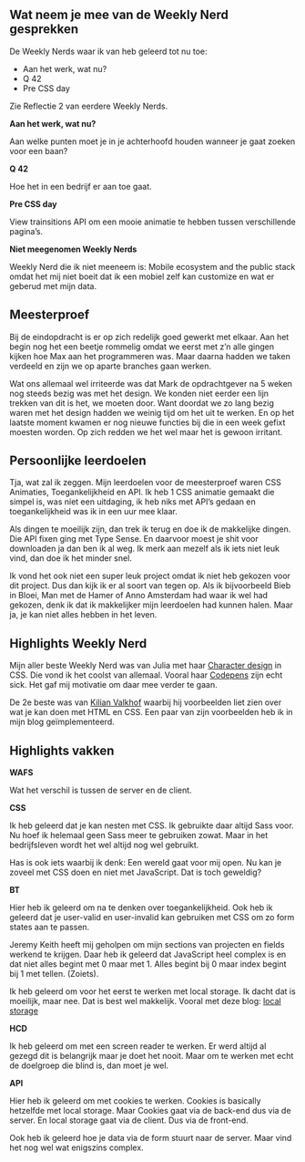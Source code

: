 ## Wat neem je mee van de Weekly Nerd gesprekken
De Weekly Nerds waar ik van heb geleerd tot nu toe:

- Aan het werk, wat nu?
- Q 42
- Pre CSS day

Zie Reflectie 2 van eerdere Weekly Nerds.

**Aan het werk, wat nu?**

Aan welke punten moet je in je achterhoofd houden wanneer je gaat zoeken voor een baan?

**Q 42**

Hoe het in een bedrijf er aan toe gaat.

**Pre CSS day**

View trainsitions API om een mooie animatie te hebben tussen verschillende pagina’s.

**Niet meegenomen Weekly Nerds**

Weekly Nerd die ik niet meeneem is: Mobile ecosystem and the public stack omdat het mij niet boeit dat ik een mobiel zelf kan customize en wat er geberud met mijn data. 

## Meesterproef
Bij de eindopdracht is er op zich redelijk goed gewerkt met elkaar. Aan het begin nog het een beetje rommelig omdat we eerst met z’n alle gingen kijken hoe Max aan het programmeren was. Maar daarna hadden we taken verdeeld en zijn we op aparte branches gaan werken. 

Wat ons allemaal wel irriteerde was dat Mark de opdrachtgever na 5 weken nog steeds bezig was met het design. We konden niet eerder een lijn trekken van dit is het, we moeten door. Want doordat we zo lang bezig waren met het design hadden we weinig tijd om het uit te werken. En op het laatste moment kwamen er nog nieuwe functies bij die in een week gefixt moesten worden. Op zich redden we het wel maar het is gewoon irritant. 

## Persoonlijke leerdoelen
Tja, wat zal ik zeggen. Mijn leerdoelen voor de meesterproef waren CSS Animaties, Toegankelijkheid en API. Ik heb 1 CSS animatie gemaakt die simpel is, was niet een uitdaging, ik heb niks met API’s gedaan en toegankelijkheid was ik in een uur mee klaar. 

Als dingen te moeilijk zijn, dan trek ik terug en doe ik de makkelijke dingen. Die API fixen ging met Type Sense. En daarvoor moest je shit voor downloaden ja dan ben ik al weg. Ik merk aan mezelf als ik iets niet leuk vind, dan doe ik het minder snel. 

Ik vond het ook niet een super leuk project omdat ik niet heb gekozen voor dit project. Dus dan kijk ik er al soort van tegen op. Als ik bijvoorbeeld Bieb in Bloei, Man met de Hamer of Anno Amsterdam had waar ik wel had gekozen, denk ik dat ik makkelijker mijn leerdoelen had kunnen halen. Maar ja, je kan niet alles hebben in het leven. 

## Highlights Weekly Nerd
Mijn aller beste Weekly Nerd was van Julia met haar [Character design](character-design) in CSS. Die vond ik het coolst van allemaal. Vooral haar [Codepens](https://codepen.io/miocene) zijn echt sick. Het gaf mij motivatie om daar mee verder te gaan. 

De 2e beste was van [Kilian Valkhof](http://localhost:4000/blog/stop-using-js-for-that) waarbij hij voorbeelden liet zien over wat je kan doen met HTML en CSS. Een paar van zijn voorbeelden heb ik in mijn blog geïmplementeerd. 

## Highlights vakken
**WAFS**

Wat het verschil is tussen de server en de client. 

**CSS**

Ik heb geleerd dat je kan nesten met CSS. Ik gebruikte daar altijd Sass voor. Nu hoef ik helemaal geen Sass meer te gebruiken zowat. Maar in het bedrijfsleven wordt het wel altijd nog wel gebruikt. 

Has is ook iets waarbij ik denk: Een wereld gaat voor mij open. Nu kan je zoveel met CSS doen en niet met JavaScript. Dat is toch geweldig?

**BT**

Hier heb ik geleerd om na te denken over toegankelijkheid. Ook heb ik geleerd dat je user-valid en user-invalid kan gebruiken met CSS om zo form states aan te passen. 

Jeremy Keith heeft mij geholpen om mijn sections van projecten en fields werkend te krijgen. Daar heb ik geleerd dat JavaScript heel complex is en dat niet alles begint met 0 maar met 1. Alles begint bij 0 maar index begint bij 1 met tellen. (Zoiets). 

Ik heb geleerd om voor het eerst te werken met local storage. Ik dacht dat is moeilijk, maar nee. Dat is best wel makkelijk. Vooral met deze blog: [local storage](https://blog.logrocket.com/localstorage-javascript-complete-guide/)

**HCD**

Ik heb geleerd om met een screen reader te werken. Er werd altijd al gezegd dit is belangrijk maar je doet het nooit. Maar om te werken met echt de doelgroep die blind is, dan moet je wel. 

**API**

Hier heb ik geleerd om met cookies te werken. Cookies is basically hetzelfde met local storage. Maar Cookies gaat via de back-end dus via de server. En local storage gaat via de client. Dus via de front-end.

Ook heb ik geleerd hoe je data via de form stuurt naar de server. Maar vind het nog wel wat enigszins complex. 